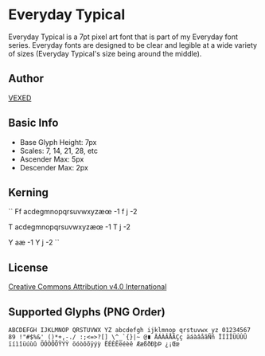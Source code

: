 # Everyday Typical
Everyday Typical is a 7pt pixel art font that is part of my Everyday font series. Everyday fonts are designed to be clear and legible at a wide variety of sizes (Everyday Typical's size being around the middle).

## Author
[VEXED](https://v3x3d.itch.io/)

## Basic Info
- Base Glyph Height: 7px
- Scales: 7, 14, 21, 28, etc
- Ascender Max: 5px
- Descender Max: 2px

## Kerning
``
Ff acdegmnopqrsuvwxyzæœ -1
f j -2

T acdegmnopqrsuvwxyzæœ -1
T j -2

Y aæ -1
Y j -2
``

## License
[Creative Commons Attribution v4.0 International](https://creativecommons.org/licenses/by/4.0/deed.en)

## Supported Glyphs (PNG Order)
``
ABCDEFGH
IJKLMNOP
QRSTUVWX
YZ
abcdefgh
ijklmnop
qrstuvwx
yz
01234567
89
 !"#$%&'
()*+,-./
:;<=>?[]
\^_`{}|~
@∎
ÄÁÀÂÅÃÇç
äáàâåãÑñ
ÏÍÌÎÜÚÙÛ
ïíìîüúùû
ÖÓÒÔÕŸÝỲ
öóòôõÿýỳ
ËÉÈÊëéèê
ÆæßðÐþÞ
¿¡Œœ
``
